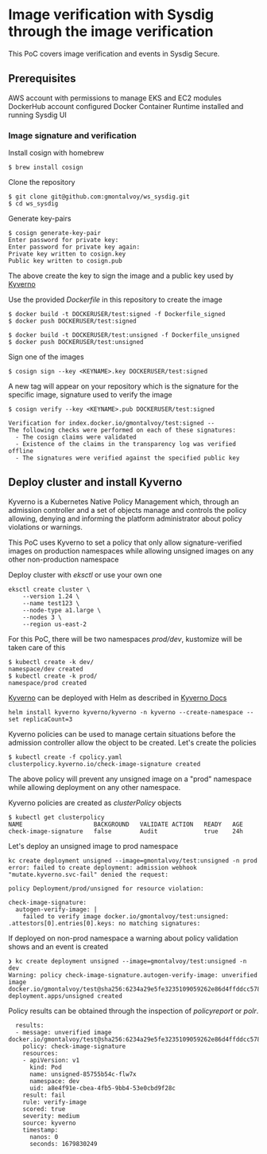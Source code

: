 # Image verification with Sysdig through the image verification
This PoC covers image verification and events in Sysdig Secure.
## Prerequisites

AWS account with permissions to manage EKS and EC2 modules
DockerHub account configured
Docker Container Runtime installed and running
Sysdig UI

### Image signature and verification
Install cosign with homebrew
```
$ brew install cosign
```

Clone the repository
```
$ git clone git@github.com:gmontalvoy/ws_sysdig.git
$ cd ws_sysdig
```

Generate key-pairs
```
$ cosign generate-key-pair
Enter password for private key: 
Enter password for private key again: 
Private key written to cosign.key
Public key written to cosign.pub
```

The above create the key to sign the image and a public key used by [Kyverno](https://kyverno.io) 

Use the provided <em>Dockerfile</em> in this repository to create the image
```
$ docker build -t DOCKERUSER/test:signed -f Dockerfile_signed
$ docker push DOCKERUSER/test:signed

$ docker build -t DOCKERUSER/test:unsigned -f Dockerfile_unsigned
$ docker push DOCKERUSER/test:unsigned
```

Sign one of the images
```
$ cosign sign --key <KEYNAME>.key DOCKERUSER/test:signed
```

A new tag will appear on your repository which is the signature for the specific image, signature used to verify the image

```
$ cosign verify --key <KEYNAME>.pub DOCKERUSER/test:signed

Verification for index.docker.io/gmontalvoy/test:signed --
The following checks were performed on each of these signatures:
  - The cosign claims were validated
  - Existence of the claims in the transparency log was verified offline
  - The signatures were verified against the specified public key
```

## Deploy cluster and install Kyverno

Kyverno is a Kubernetes Native Policy Management which, through an admission controller and a set of objects manage and controls the policy allowing, denying and informing the platform administrator about policy violations or warnings.

This PoC uses Kyverno to set a policy that only allow signature-verified images on production namespaces while allowing unsigned images on any other non-production namespace

Deploy cluster with <em>eksctl</em> or use your own one
```
eksctl create cluster \
    --version 1.24 \
    --name test123 \
    --node-type a1.large \
    --nodes 3 \ 
    --region us-east-2

```

For this PoC, there will be two namespaces <em>prod/dev</em>, kustomize will be taken care of this

``` 
$ kubectl create -k dev/
namespace/dev created
$ kubectl create -k prod/
namespace/prod created
```


[Kyverno](https://kyverno.io) can be deployed with Helm as described in [Kyverno Docs](https://kyverno.io/docs/installation/#install-kyverno-using-helm)

```
helm install kyverno kyverno/kyverno -n kyverno --create-namespace --set replicaCount=3
```
Kyverno policies can be used to manage certain situations before the admission controller allow the object to be created.
Let's create the policies

```
$ kubectl create -f cpolicy.yaml
clusterpolicy.kyverno.io/check-image-signature created
```

The above policy will prevent any unsigned image on a "prod" namespace while allowing deployment on any other namespace.

Kyverno policies are created as <em>clusterPolicy</em> objects

```
$ kubectl get clusterpolicy
NAME                    BACKGROUND   VALIDATE ACTION   READY   AGE
check-image-signature   false        Audit             true    24h

```

Let's deploy an unsigned image to prod namespace
```
kc create deployment unsigned --image=gmontalvoy/test:unsigned -n prod
error: failed to create deployment: admission webhook "mutate.kyverno.svc-fail" denied the request: 

policy Deployment/prod/unsigned for resource violation: 

check-image-signature:
  autogen-verify-image: |
    failed to verify image docker.io/gmontalvoy/test:unsigned: .attestors[0].entries[0].keys: no matching signatures:

```

If deployed on non-prod namespace a warning about policy validation shows and an event is created
```
❯ kc create deployment unsigned --image=gmontalvoy/test:unsigned -n dev
Warning: policy check-image-signature.autogen-verify-image: unverified image docker.io/gmontalvoy/test@sha256:6234a29e5fe3235109059262e86d4ffddcc5785ce5abbf73973aa25cc9fb3915
deployment.apps/unsigned created
```

Policy results can be obtained through the inspection of <em>policyreport</em> or <em>polr</em>.

```
  results:
  - message: unverified image docker.io/gmontalvoy/test@sha256:6234a29e5fe3235109059262e86d4ffddcc5785ce5abbf73973aa25cc9fb3915
    policy: check-image-signature
    resources:
    - apiVersion: v1
      kind: Pod
      name: unsigned-85755b54c-flw7x
      namespace: dev
      uid: a8e4f91e-cbea-4fb5-9bb4-53e0cbd9f28c
    result: fail
    rule: verify-image
    scored: true
    severity: medium
    source: kyverno
    timestamp:
      nanos: 0
      seconds: 1679830249
```
